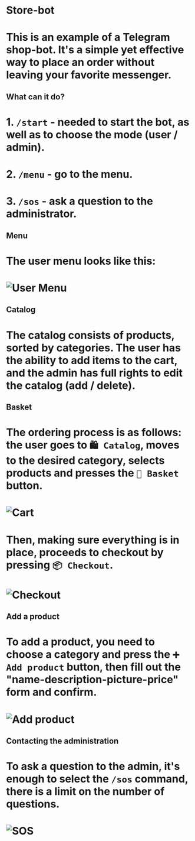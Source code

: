# Store-bot

# This is an example of a Telegram shop-bot. It's a simple yet effective way to place an order without leaving your favorite messenger. 

## What can it do?

# 1. `/start` - needed to start the bot, as well as to choose the mode (user / admin). 
# 2. `/menu` - go to the menu. 
# 3. `/sos` - ask a question to the administrator.

## Menu

# The user menu looks like this:

# ![User Menu](data/assets/4.png)

## Catalog

# The catalog consists of products, sorted by categories. The user has the ability to add items to the cart, and the admin has full rights to edit the catalog (add / delete).

## Basket

# The ordering process is as follows: the user goes to `🛍️ Catalog`, moves to the desired category, selects products and presses the `🛒 Basket` button. 

# ![Cart](data/assets/5.png)

# Then, making sure everything is in place, proceeds to checkout by pressing `📦 Checkout`.

# ![Checkout](data/assets/6.png)

## Add a product

# To add a product, you need to choose a category and press the `➕ Add product` button, then fill out the "name-description-picture-price" form and confirm.

# ![Add product](data/assets/1.png)

## Contacting the administration

# To ask a question to the admin, it's enough to select the `/sos` command, there is a limit on the number of questions.

# ![SOS](data/assets/7.png)
